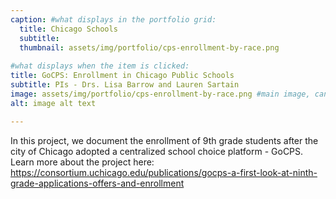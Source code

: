 ```yaml
---
caption: #what displays in the portfolio grid:
  title: Chicago Schools
  subtitle: 
  thumbnail: assets/img/portfolio/cps-enrollment-by-race.png
  
#what displays when the item is clicked:
title: GoCPS: Enrollment in Chicago Public Schools
subtitle: PIs - Drs. Lisa Barrow and Lauren Sartain
image: assets/img/portfolio/cps-enrollment-by-race.png #main image, can be a link or a file in assets/img/portfolio
alt: image alt text

---
```

In this project, we document the enrollment of 9th grade students after the city of Chicago adopted a centralized school choice platform - GoCPS. Learn more about the project here: https://consortium.uchicago.edu/publications/gocps-a-first-look-at-ninth-grade-applications-offers-and-enrollment

